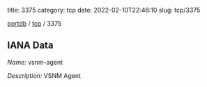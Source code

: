 title: 3375
category: tcp
date: 2022-02-10T22:46:10
slug: tcp/3375

[portdb](/) / [tcp](/category/tcp.html) / 3375


## IANA Data

_Name:_ vsnm-agent

_Description:_ VSNM Agent

